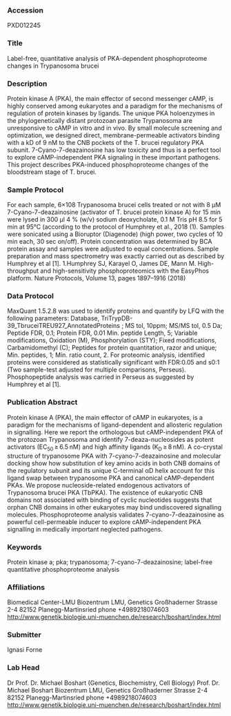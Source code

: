 ### Accession
PXD012245

### Title
Label-free, quantitative analysis of PKA-dependent phosphoproteome changes in Trypanosoma brucei

### Description
Protein kinase A (PKA), the main effector of second messenger cAMP, is highly conserved among eukaryotes and a paradigm for the mechanisms of regulation of protein kinases by ligands. The unique PKA holoenzymes in the phylogenetically distant protozoan parasite Trypanosoma are unresponsive to cAMP in vitro and in vivo. By small molecule screening and optimization, we designed direct, membrane-permeable activators binding with a kD of 9 nM to the CNB pockets of the T. brucei regulatory PKA subunit. 7-Cyano-7-deazainosine has low toxicity and thus is a perfect tool to explore cAMP-independent PKA signaling in these important pathogens. This project describes PKA-induced phosphoproteome changes of the bloodstream stage of T. brucei.

### Sample Protocol
For each sample, 6×108 Trypanosoma brucei cells treated or not with 8 µM 7-Cyano-7-deazainosine (activator of T. brucei protein kinase A) for 15 min were lysed in 300 µl 4 % (w/v) sodium deoxycholate, 0.1 M Tris pH 8.5 for 5 min at 95°C (according to the protocol of Humphrey et al., 2018 (1). Samples were sonicated using a Bioruptor (Diagenode) (high power, two cycles of 10 min each, 30 sec on/off). Protein concentration was determined by BCA protein assay and samples were adjusted to equal concentrations. Sample preparation  and mass spectrometry was exactly carried out as described by Humphrey et al [1].  1.Humphrey SJ, Karayel O, James DE, Mann M. High-throughput and high-sensitivity phosphoproteomics with the EasyPhos platform. Nature Protocols, Volume 13, pages 1897–1916 (2018)

### Data Protocol
MaxQuant 1.5.2.8 was used to identify proteins and quantify by LFQ with the following parameters: Database, TriTrypDB-39_TbruceiTREU927_AnnotatedProteins ; MS tol, 10ppm; MS/MS tol, 0.5 Da; Peptide FDR, 0.1; Protein FDR, 0.01 Min. peptide Length, 5; Variable modifications, Oxidation (M), Phosphorylation (STY); Fixed modifications, Carbamidomethyl (C); Peptides for protein quantitation, razor and unique; Min. peptides, 1; Min. ratio count, 2. For proteomic analysis, identified proteins were considered as statistically significant with FDR:0.05 and s0:1 (Two sample-test adjusted for multiple comparisons, Perseus). Phosphopeptide analysis was carried in Perseus as suggested by Humphrey et al [1].

### Publication Abstract
Protein kinase A (PKA), the main effector of cAMP in eukaryotes, is a paradigm for the mechanisms of ligand-dependent and allosteric regulation in signalling. Here we report the orthologous but cAMP-independent PKA of the protozoan Trypanosoma and identify 7-deaza-nucleosides as potent activators (EC<sub>50</sub>&#x2009;&#x2265;&#x2009;6.5&#x2009;nM) and high affinity ligands (K<sub>D</sub>&#x2009;&#x2265;&#x2009;8&#x2009;nM). A co-crystal structure of trypanosome PKA with 7-cyano-7-deazainosine and molecular docking show how substitution of key amino acids in both CNB domains of the regulatory subunit and its unique C-terminal &#x3b1;D helix account for this ligand swap between trypanosome PKA and canonical cAMP-dependent PKAs. We propose nucleoside-related endogenous activators of Trypanosoma brucei&#xa0;PKA&#xa0;(TbPKA). The existence of eukaryotic CNB domains not associated with binding of cyclic nucleotides suggests that orphan CNB domains in other eukaryotes may bind undiscovered signalling molecules. Phosphoproteome analysis validates 7-cyano-7-deazainosine as powerful cell-permeable inducer to explore cAMP-independent PKA signalling in medically important neglected pathogens.

### Keywords
Protein kinase a; pka; trypanosoma; 7-cyano-7-deazainosine; label-free quantitative phosphoproteome analysis

### Affiliations
Biomedical Center-LMU
Biozentrum LMU, Genetics Großhaderner Strasse 2-4 82152 Planegg-Martinsried phone +4989218074603 http://www.genetik.biologie.uni-muenchen.de/research/boshart/index.html

### Submitter
Ignasi Forne

### Lab Head
Dr Prof. Dr. Michael Boshart (Genetics, Biochemistry, Cell Biology) Prof. Dr. Michael Boshart
Biozentrum LMU, Genetics Großhaderner Strasse 2-4 82152 Planegg-Martinsried phone +4989218074603 http://www.genetik.biologie.uni-muenchen.de/research/boshart/index.html



